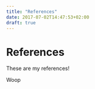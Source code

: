 ```yaml
---
title: "References"
date: 2017-07-02T14:47:53+02:00
draft: true
---
```


# References

These are my references!

Woop
